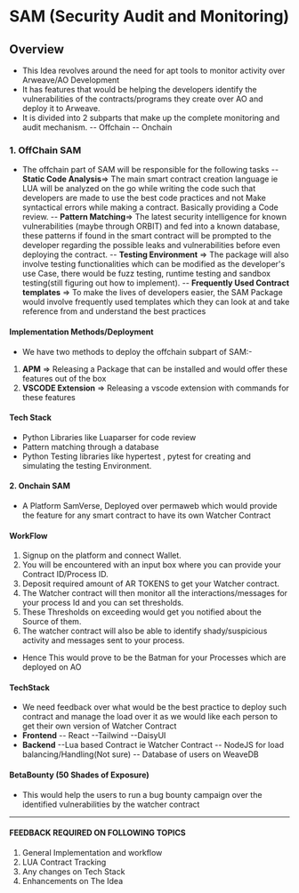 # SAM (Security Audit and Monitoring)
## Overview
 - This Idea revolves around the need for apt tools to monitor activity over Arweave/AO Development
 - It has features that would be helping the developers identify the vulnerabilities of the contracts/programs they create over AO and deploy it to Arweave.
 - It is divided into 2 subparts that make up the complete monitoring and audit 	mechanism. 
 -- Offchain
 -- Onchain
 ### 1. OffChain SAM
 - The offchain part of SAM will be responsible for the following tasks
 -- **Static Code Analysis**=> The main smart contract creation language ie LUA will be analyzed on the go while writing the code such that developers are made to use the best code practices and not Make syntactical errors while making a contract. Basically providing a Code review.
 -- **Pattern Matching**=> The latest security intelligence for known vulnerabilities (maybe through ORBIT) and fed into a known database, these patterns if found in the smart contract will be prompted to the developer regarding the possible leaks and vulnerabilities before even deploying the contract.
 -- **Testing Environment** => The package will also involve testing functionalities which can be modified as the developer's use Case, there would be fuzz testing, runtime testing and sandbox testing(still figuring out how to implement).
 -- **Frequently Used Contract templates** => To make the lives of developers easier, the SAM Package would involve frequently used templates which they can  look at and take reference from and understand the best practices
#### Implementation Methods/Deployment
- We have two methods to deploy the offchain subpart of SAM:-
1.  **APM** => Releasing a Package that can be installed and would offer these features out of the box
2. **VSCODE Extension** => Releasing a vscode extension with commands for these features
#### Tech Stack
- Python Libraries like Luaparser for code review
- Pattern matching through a database 
- Python Testing libraries like hypertest , pytest for creating and simulating the testing Environment.

#### 2. Onchain SAM
- A Platform SamVerse, Deployed over permaweb which would provide the feature for any smart contract to have its own Watcher Contract
#### WorkFlow
1. Signup on the platform and connect Wallet.
2.  You will be encountered with an input box where you can provide your Contract ID/Process ID.
3. Deposit required amount of AR TOKENS to get your Watcher contract.
4. The Watcher contract will then monitor all the interactions/messages for your process Id and you can set thresholds.
5. These Thresholds on exceeding would get you notified about the Source of them.
6. The watcher contract will also be able to identify shady/suspicious activity and messages sent to your process.
- Hence This would prove to be the Batman for your Processes which are deployed on AO
#### TechStack
- We need feedback over what would be the best practice to deploy such contract and manage the load over it as we would like each person to get their own version of Watcher Contract
- **Frontend** 
 -- React
 --Tailwind
 --DaisyUI
- **Backend**
 --Lua based Contract ie Watcher Contract
 -- NodeJS for load balancing/Handling(Not sure)
 -- Database of users on WeaveDB
 #### BetaBounty (50 Shades of Exposure)
 - This would help the users to run a bug bounty campaign over the identified vulnerabilities by the watcher contract
 ---
#### FEEDBACK REQUIRED ON FOLLOWING TOPICS
1. General Implementation and workflow
2. LUA Contract Tracking
3. Any changes on Tech Stack 
4. Enhancements on The Idea

